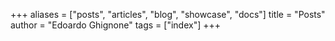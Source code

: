 +++
aliases = ["posts", "articles", "blog", "showcase", "docs"]
title = "Posts"
author = "Edoardo Ghignone"
tags = ["index"]
+++